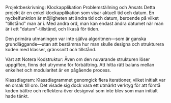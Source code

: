 Projektbeskrivning: Klockapplikation
Problemställning och Ansats
Detta projekt är en enkel klockapplikation som visar aktuell tid och datum. En nyckelfunktion är möjligheten att ändra tid och datum, beroende på vilket "tillstånd" man är i. Med andra ord, man kan endast ändra datumet när man är i ett "datum"-tillstånd, och likaså för tiden.

Den primära utmaningen var inte själva algoritmen—som är ganska grundläggande—utan att bestämma hur man skulle designa och strukturera koden med klasser, gränssnitt och tillstånd.

Värt att Notera
Kodstruktur: Även om den nuvarande strukturen löser uppgiften, finns det utrymme för förbättring. Att hitta rätt balans mellan enkelhet och modularitet är en pågående process.

Klassdiagram: Klassdiagrammet genomgick flera iterationer, vilket initialt var en orsak till oro. Det visade sig dock vara ett utmärkt verktyg för att förstå koden bättre och reflektera över designval som inte blev som man initialt hade tänkt.
